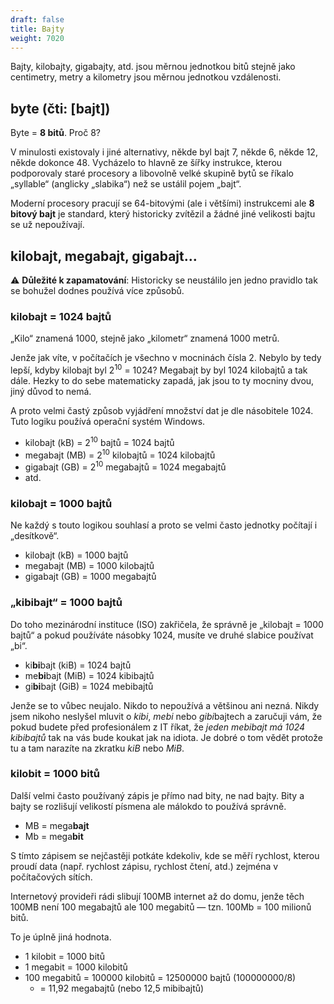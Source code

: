 ```yaml
---
draft: false
title: Bajty
weight: 7020
---
```


Bajty, kilobajty, gigabajty, atd. jsou měrnou jednotkou bitů stejně jako centimetry, metry a kilometry jsou měrnou jednotkou vzdálenosti.

## byte (čti: [bajt])

Byte = **8 bitů**. Proč 8?

V minulosti existovaly i jiné alternativy, někde byl bajt 7, někde 6, někde 12, někde dokonce 48. Vycházelo to hlavně ze šířky instrukce, kterou podporovaly staré procesory a libovolně velké skupině bytů se říkalo „syllable“ (anglicky „slabika“) než se ustálil pojem „bajt“.

Moderní procesory pracují se 64-bitovými (ale i většími) instrukcemi ale **8 bitový bajt** je standard, který historicky zvítězil a žádné jiné velikosti bajtu se už nepoužívají.

## kilobajt, megabajt, gigabajt…

⚠️ **Důležité k zapamatování**: Historicky se neustálilo jen jedno pravidlo tak se bohužel dodnes používá více způsobů. 

### kilobajt = 1024 bajtů

„Kilo“ znamená 1000, stejně jako „kilometr“ znamená 1000 metrů.

Jenže jak víte, v počítačích je všechno v mocninách čísla 2. Nebylo by tedy lepší, kdyby kilobajt byl 2<sup>10</sup> = 1024? Megabajt by byl 1024 kilobajtů a tak dále. Hezky to do sebe matematicky zapadá, jak jsou to ty mocniny dvou, jiný důvod to nemá.

A proto velmi častý způsob vyjádření množství dat je dle násobitele 1024. Tuto logiku používá operační systém Windows.

- kilobajt (kB) = 2<sup>10</sup> bajtů = 1024 bajtů
- megabajt (MB) = 2<sup>10</sup> kilobajtů = 1024 kilobajtů
- gigabajt (GB) = 2<sup>10</sup> megabajtů = 1024 megabajtů
- atd.

### kilobajt = 1000 bajtů

Ne každý s touto logikou souhlasí a proto se velmi často jednotky počítají i „desítkově“.

- kilobajt (kB) = 1000 bajtů
- megabajt (MB) = 1000 kilobajtů
- gigabajt (GB) = 1000 megabajtů

### „kibibajt“ = 1000 bajtů

Do toho mezinárodní instituce (ISO) zakřičela, že správně je „kilobajt = 1000 bajtů“ a pokud používáte násobky 1024, musíte ve druhé slabice používat „bi“.

- ki**bi**bajt (kiB) = 1024 bajtů
- me**bi**bajt (MiB) = 1024 kibibajtů
- gi**bi**bajt (GiB) = 1024 mebibajtů

Jenže se to vůbec neujalo. Nikdo to nepoužívá a většinou ani nezná. Nikdy jsem nikoho neslyšel mluvit o *kibi*, *mebi* nebo *gibi*bajtech a zaručuji vám, že pokud budete před profesionálem z IT říkat, že *jeden mebibajt má 1024 kibibajtů* tak na vás bude koukat jak na idiota. Je dobré o tom vědět protože tu a tam narazíte na zkratku *kiB* nebo *MiB*.

### kilobit = 1000 bitů

Další velmi často používaný zápis je přímo nad bity, ne nad bajty. Bity a bajty se rozlišují velikostí písmena ale málokdo to používá správně.

- MB = mega**bajt**
- Mb = mega**bit**

S tímto zápisem se nejčastěji potkáte kdekoliv, kde se měří rychlost, kterou proudí data (např. rychlost zápisu, rychlost čtení, atd.) zejména v počítačových sítích.

Internetový provideři rádi slibují 100MB internet až do domu, jenže těch 100MB není 100 megabajtů ale 100 megabitů — tzn. 100Mb = 100 milionů bitů.

To je úplně jiná hodnota.

- 1 kilobit = 1000 bitů
- 1 megabit = 1000 kilobitů
- 100 megabitů = 100000 kilobitů = 12500000 bajtů (100000000/8)
  - = 11,92 megabajtů (nebo 12,5 mibibajtů)
